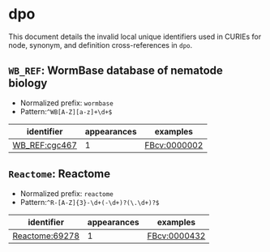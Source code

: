 # dpo

This document details the invalid local unique identifiers used in CURIEs
for node, synonym, and definition cross-references in `dpo`.


## `WB_REF`: WormBase database of nematode biology

- Normalized prefix: `wormbase`
- Pattern:`^WB[A-Z][a-z]+\d+$`


| identifier                                            |   appearances | examples                                            |
|-------------------------------------------------------|---------------|-----------------------------------------------------|
| [WB_REF:cgc467](https://bioregistry.io/WB_REF:cgc467) |             1 | [FBcv:0000002](https://bioregistry.io/FBcv:0000002) |

## `Reactome`: Reactome

- Normalized prefix: `reactome`
- Pattern:`^R-[A-Z]{3}-\d+(-\d+)?(\.\d+)?$`


| identifier                                              |   appearances | examples                                            |
|---------------------------------------------------------|---------------|-----------------------------------------------------|
| [Reactome:69278](https://bioregistry.io/Reactome:69278) |             1 | [FBcv:0000432](https://bioregistry.io/FBcv:0000432) |

